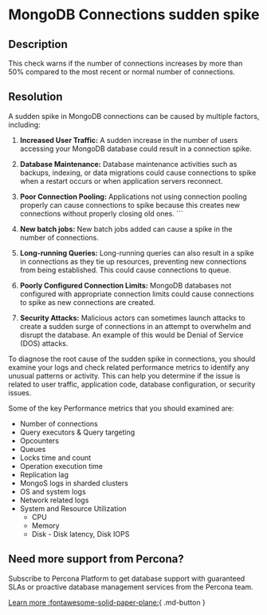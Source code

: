 # MongoDB Connections sudden spike

## Description
This check warns if the number of connections increases by more than 50% compared to the most recent or normal number of connections.

## Resolution

A sudden spike in MongoDB connections can be caused by multiple factors, including:

1. **Increased User Traffic:** A sudden increase in the number of users accessing your MongoDB database could result in a connection spike.

2. **Database Maintenance:** Database maintenance activities such as backups, indexing, or data migrations could cause connections to spike when a restart occurs or when application servers reconnect.

3. **Poor Connection Pooling:** Applications not using connection pooling properly can cause connections to spike because this creates new connections without properly closing old ones. ```

4. **New batch jobs:** New batch jobs added can cause a spike in the number of connections.

5. **Long-running Queries:** Long-running queries can also result in a spike in connections as they tie up resources, preventing new connections from being established. This could cause connections to queue.

6. **Poorly Configured Connection Limits:** MongoDB databases not configured with appropriate connection limits could cause connections to spike as new connections are created.

7. **Security Attacks:** Malicious actors can sometimes launch attacks to create a sudden surge of connections in an attempt to overwhelm and disrupt the database. An example of this would be Denial of Service (DOS) attacks. 


To diagnose the root cause of the sudden spike in connections, you should examine your logs and check related performance metrics to identify any unusual patterns or activity. This can help you determine if the issue is related to user traffic, application code, database configuration, or security issues.

Some of the key Performance metrics that you should examined are:
- Number of connections
- Query executors & Query targeting
- Opcounters
- Queues
- Locks time and count
- Operation execution time
- Replication lag
- MongoS logs in sharded clusters
- OS and system logs
- Network related logs
- System and Resource Utilization
  - CPU 
  - Memory
  - Disk - Disk latency, Disk IOPS




## Need more support from Percona?
Subscribe to Percona Platform to get database support with guaranteed SLAs or proactive database management services from the Percona team.

[Learn more :fontawesome-solid-paper-plane:](https://per.co.na/subscribe){ .md-button }

